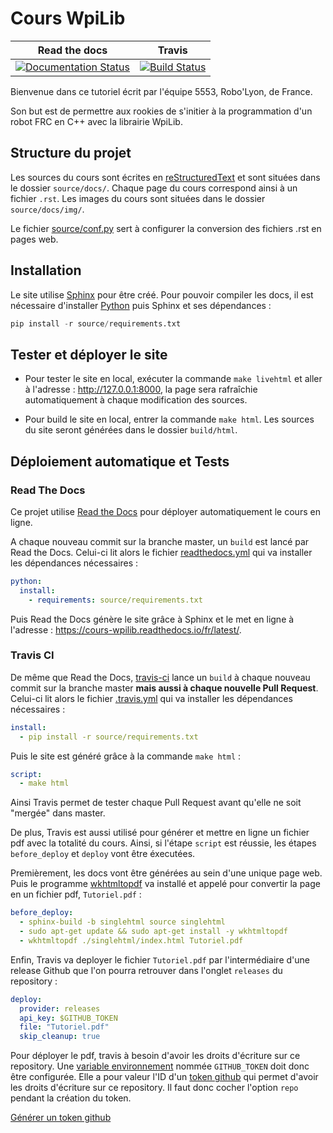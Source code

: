 # Cours WpiLib

Read the docs | Travis
:------------:|:-----:
[![Documentation Status](https://readthedocs.org/projects/cours-wpilib/badge/?version=latest)](https://cours-wpilib.readthedocs.io/fr/latest/?badge=latest) | [![Build Status](https://travis-ci.com/Team5553-RoboLyon/Cours-WpiLib.svg?branch=master)](https://travis-ci.com/Team5553-RoboLyon/Cours-WpiLib)

Bienvenue dans ce tutoriel écrit par l'équipe 5553, Robo'Lyon, de France.

Son but est de permettre aux rookies de s'initier à la programmation d'un robot FRC en C++ avec la librairie WpiLib.


## Structure du projet

Les sources du cours sont écrites en [reStructuredText](https://github.com/ralsina/rst-cheatsheet/blob/master/rst-cheatsheet.rst) et sont situées dans le dossier `source/docs/`. Chaque page du cours correspond ainsi à un fichier `.rst`. Les images du cours sont situées dans le dossier `source/docs/img/`.

Le fichier [source/conf.py](source/conf.py) sert à configurer la conversion des fichiers .rst en pages web.


## Installation

Le site utilise [Sphinx](https://www.sphinx-doc.org/en/1.5/tutorial.html) pour être créé. Pour pouvoir compiler les docs, il est nécessaire d'installer [Python](https://www.python.org/downloads/) puis Sphinx et ses dépendances :
```py
pip install -r source/requirements.txt
```


## Tester et déployer le site

- Pour tester le site en local, exécuter la commande `make livehtml` et aller à l'adresse : http://127.0.0.1:8000, la page sera rafraîchie automatiquement à chaque modification des sources.

- Pour build le site en local, entrer la commande `make html`. Les sources du site seront générées dans le dossier `build/html`.


## Déploiement automatique et Tests

### Read The Docs

Ce projet utilise [Read the Docs](https://docs.readthedocs.io/en/stable/index.html) pour déployer automatiquement le cours en ligne.

A chaque nouveau commit sur la branche master, un `build` est lancé par Read the Docs. Celui-ci lit alors le fichier [readthedocs.yml](readthedocs.yml) qui va installer les dépendances nécessaires :
```yml
python:
  install:
    - requirements: source/requirements.txt
```

Puis Read the Docs génère le site grâce à Sphinx et le met en ligne à l'adresse : https://cours-wpilib.readthedocs.io/fr/latest/.


### Travis CI

De même que Read the Docs, [travis-ci](https://travis-ci.com/) lance un `build` à chaque nouveau commit sur la branche master **mais aussi à chaque nouvelle Pull Request**. Celui-ci lit alors le fichier [.travis.yml](.travis.yml) qui va installer les dépendances nécessaires :
```yml
install:
  - pip install -r source/requirements.txt
```

Puis le site est généré grâce à la commande `make html` :
```yml
script:
  - make html
```

Ainsi Travis permet de tester chaque Pull Request avant qu'elle ne soit "mergée" dans master.

De plus, Travis est aussi utilisé pour générer et mettre en ligne un fichier pdf avec la totalité du cours. Ainsi, si l'étape `script` est réussie, les étapes `before_deploy` et `deploy` vont être éxecutées.

Premièrement, les docs vont être générées au sein d'une unique page web. Puis le programme [wkhtmltopdf](https://wkhtmltopdf.org/) va installé et appelé pour convertir la page en un fichier pdf, `Tutoriel.pdf` :
```yml
before_deploy:
  - sphinx-build -b singlehtml source singlehtml
  - sudo apt-get update && sudo apt-get install -y wkhtmltopdf
  - wkhtmltopdf ./singlehtml/index.html Tutoriel.pdf
```

Enfin, Travis va deployer le fichier `Tutoriel.pdf` par l'intermédiaire d'une release Github que l'on pourra retrouver dans l'onglet `releases` du repository :
```yml
deploy:
  provider: releases
  api_key: $GITHUB_TOKEN
  file: "Tutoriel.pdf"
  skip_cleanup: true
```

Pour déployer le pdf, travis à besoin d'avoir les droits d'écriture sur ce repository. Une [variable environnement](https://docs.travis-ci.com/user/environment-variables#defining-variables-in-repository-settings) nommée `GITHUB_TOKEN` doit donc être configurée. Elle a pour valeur l'ID d'un [token github](https://help.github.com/en/articles/creating-a-personal-access-token-for-the-command-line) qui permet d'avoir les droits d'écriture sur ce repository. Il faut donc cocher l'option `repo` pendant la création du token.

[Générer un token github](https://github.com/settings/tokens/new?description=Cours-Wpilib-Autodeploy&scopes=repo)
